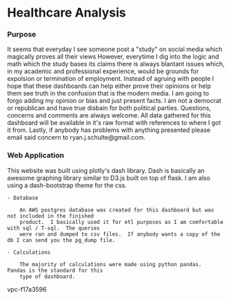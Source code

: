 <h1>Healthcare Analysis</h1>

<h3>Purpose</h3>
    <p>
        It seems that everyday I see someone post a "study" on social media which magically proves all their views
        However, everytime I dig into the logic and math which the study bases its claims there is always
        blantant issues which, in my academic and professional experience, would be grounds for expolsion 
        or termination of employment.  Instead of agruing with people I hope that these dashboards can help
        either prove their opinions or help them see truth in the confusion that is the modern media.  I am 
        going to forgo adding my opinion or bias and just present facts.  I am not a democrat or republican and have 
        true disbain for both political parties.  Questions, concerns and comments are always welcome.  All data gathered 
        for this dashboard will be available in it's raw format with references to where I got it from.  Lastly, if
        anybody has problems with anything presented please email said concern to ryan.j.schulte@gmail.com.
    </p>
    
<h3>Web Application</h3>
    <p>
        This website was built using plotly's dash library.  Dash is basically an awesome graphing 
        library similar to D3.js built on top of flask.  I am also using a dash-bootstrap theme for
        the css.
    </p>
    
    - Database 
        
        An AWS postgres database was created for this dashboard but was not included in the finished
        product.  I basically used it for etl purposes as I am comfortable with sql / T-sql.  The queries
        were ran and dumped to csv files.  If anybody wants a copy of the db I can send you the pg_dump file.  
        
    - Calculations
        
        The majority of calculations were made using python pandas.  Pandas is the standard for this 
        type of dashboard.  
        
        
 vpc-f17a3596     
